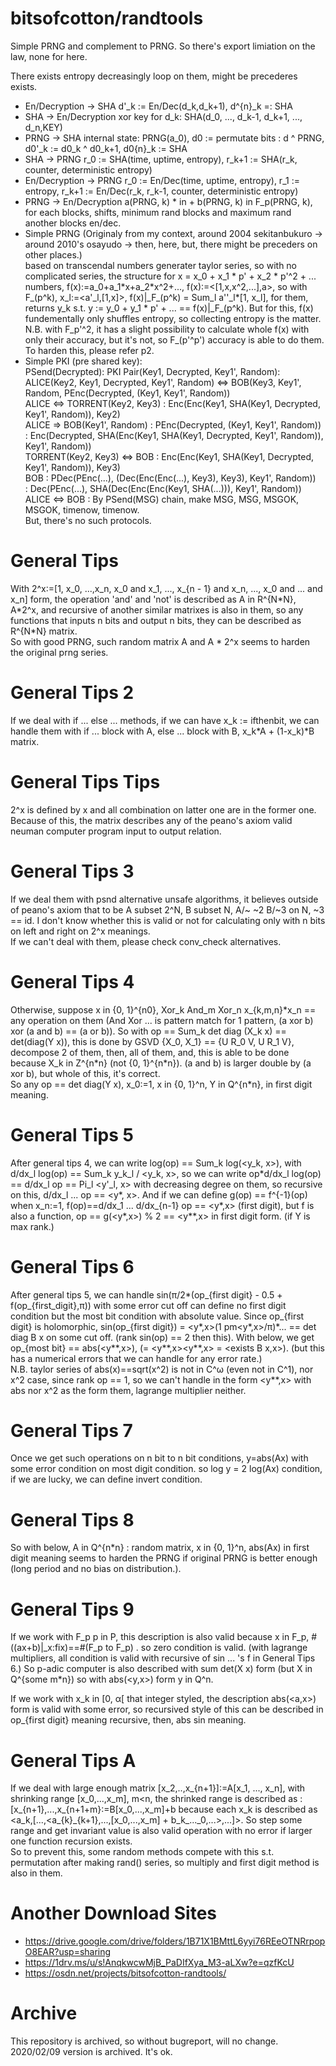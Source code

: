 # bitsofcotton/randtools
Simple PRNG and complement to PRNG. So there's export limiation on the law, none for here.

There exists entropy decreasingly loop on them, might be precederes exists.

* En/Decryption -> SHA
  d'\_k := En/Dec(d_k,d_k+1), d^{n}\_k =: SHA
* SHA -> En/Decryption
  xor key for d_k: SHA(d_0, ..., d_k-1, d_k+1, ..., d_n,KEY)
* PRNG -> SHA
  internal state: PRNG(a_0), d0 := permutate bits : d ^ PRNG, d0'\_k := d0_k ^ d0_k+1, d0{n}\_k := SHA
* SHA -> PRNG
  r\_0 := SHA(time, uptime, entropy), r\_k+1 := SHA(r\_k, counter, deterministic entropy)
* En/Decryption -> PRNG
  r\_0 := En/Dec(time, uptime, entropy), r\_1 := entropy, r\_k+1 := En/Dec(r\_k, r\_k-1, counter, deterministic entropy)
* PRNG -> En/Decryption
  a(PRNG, k) * in + b(PRNG, k) in F_p(PRNG, k), for each blocks, shifts, minimum rand blocks and maximum rand another blocks en/dec.
* Simple PRNG
  (Originaly from my context, around 2004 sekitanbukuro -> around 2010's osayudo -> then, here, but, there might be preceders on other places.)  
  based on transcendal numbers generater taylor series, so with no complicated series, the structure
  for x = x_0 + x_1 * p' + x_2 * p'^2 + ... numbers, f(x):=a_0+a_1\*x+a_2\*x^2+..., 
  f(x):=&lt;\[1,x,x^2,...\],a&gt;, so with F_(p^k), x_l:=<a'\_l,\[1,x\]>, f(x)|\_F\_(p^k) = Sum_l a''\_l*\[1, x\_l\],
  for them, returns y_k s.t. y := y_0 + y_1 * p' + ... == f(x)|\_F\_(p^k).
  But for this, f(x) fundementally only shuffles entropy, so collecting entropy is the matter.
  N.B. with F_p'^2, it has a slight possibility to calculate whole f(x) with only their accuracy, but it's not,
  so F_(p'^p') accuracy is able to do them.  
  To harden this, please refer p2.
* Simple PKI (pre shared key):  
  PSend(Decrypted): PKI Pair(Key1, Decrypted, Key1', Random):  
    ALICE(Key2, Key1, Decrypted, Key1', Random) <=> BOB(Key3, Key1', Random, PEnc(Decrypted, (Key1, Key1', Random))  
      ALICE <=> TORRENT(Key2, Key3) : Enc(Enc(Key1, SHA(Key1, Decrypted, Key1', Random)), Key2)  
      ALICE  => BOB(Key1', Random)  : PEnc(Decrypted, (Key1, Key1', Random))  
                                    : Enc(Decrypted, SHA(Enc(Key1, SHA(Key1, Decrypted, Key1', Random)), Key1', Random))  
      TORRENT(Key2, Key3) <=> BOB   : Enc(Enc(Key1, SHA(Key1, Decrypted, Key1', Random)), Key3)  
      BOB                           : PDec(PEnc(...), (Dec(Enc(Enc(...), Key3), Key3), Key1', Random))  
                                    : Dec(PEnc(...), SHA(Dec(Enc(Enc(Key1, SHA(...))), Key1', Random))  
  ALICE <=> BOB : By PSend(MSG) chain, make MSG, MSG, MSGOK, MSGOK, timenow, timenow.  
  But, there's no such protocols.
  
# General Tips
With 2^x:=\[1, x_0, ...,x_n, x_0 and x_1, ..., x_{n - 1} and x_n, ..., x_0 and ... and x_n\] form, the operation 'and' and 'not' is described as A in R^{N\*N}, A\*2^x, and recursive of another similar matrixes is also in them, so any functions that inputs n bits and output n bits, they can be described as R^{N\*N} matrix.  
So with good PRNG, such random matrix A and A \* 2^x seems to harden the original prng series. 

# General Tips 2
If we deal with if ... else ... methods, if we can have x_k := ifthenbit, we can handle them with
if ... block with A, else ... block with B, x_k\*A + (1-x_k)\*B matrix.

# General Tips Tips
2^x is defined by x and all combination on latter one are in the former one.
Because of this, the matrix describes any of the peano's axiom valid neuman computer program input to output relation.

# General Tips 3
If we deal them with psnd alternative unsafe algorithms, it believes outside of peano's axiom that to be A subset 2^N, B subset N, A/~ ~2 B/~3 on N, ~3 == id.
I don't know whether this is valid or not for calculating only with n bits on left and right on 2^x meanings.  
If we can't deal with them, please check conv_check alternatives.

# General Tips 4
Otherwise, suppose x in {0, 1}^{n0}, Xor\_k And\_m Xor\_n x\_{k,m,n}\*x\_n == any operation on them (And Xor ... is pattern match for 1 pattern, (a xor b) xor (a and b) == (a or b)). So with op == Sum\_k det diag (X\_k x) == det(diag(Y x)), this is done by GSVD {X\_0, X\_1} == {U R\_0 V, U R\_1 V}, decompose 2 of them, then, all of them, and, this is able to be done because X\_k in Z^{n\*n} (not {0, 1}^{n\*n}). (a and b) is larger double by (a xor b), but whole of this, it's correct.  
So any op == det diag(Y x), x\_0:=1, x in {0, 1}^n, Y in Q^{n\*n}, in first digit meaning.

# General Tips 5
After general tips 4, we can write log(op) == Sum\_k log(\<y\_k, x\>), with d/dx\_l log(op) == Sum\_k y\_k\_l / \<y\_k, x\>, so we can write op\*d/dx\_l log(op) == d/dx\_l op == Pi\_l \<y'\_l, x\> with decreasing degree on them, so recursive on this, d/dx\_l ... op == \<y\*, x\>. And if we can define g(op) == f^{-1}(op) when x_n:=1, f(op)==d/dx_1 ... d/dx_{n-1} op == \<y\*,x\> (first digit), but f is also a function, op == g(\<y\*,x\>) % 2 == \<y\*\*,x\> in first digit form. (if Y is max rank.)

# General Tips 6
After general tips 5, we can handle sin(&pi;/2\*(op_{first digit} - 0.5 + f(op_{first_digit},&pi;)) with some error cut off can define no first digit condition
but the most bit condition with absolute value.
Since op_{first digit} is holomorphic, sin(op_{first digit}) = \<y\*,x\>(1 pm\<y\*,x\>/&pi;)\*... == det diag B x on some cut off. (rank sin(op) == 2 then this).
With below, we get op\_{most bit} == abs(\<y\*\*,x\>), (= \<y\*\*,x\>\<y\*\*,x\> = \<exists B x,x\>). (but this has a numerical errors that we can handle for any error rate.)   
N.B. taylor series of abs(x)==sqrt(x^2) is not in C^&omega; (even not in C^1), nor x^2 case, since rank op == 1, so we can't handle in the form \<y\*\*,x\> with abs nor x^2 as the form them, lagrange multiplier neither.

# General Tips 7
Once we get such operations on n bit to n bit conditions, y=abs(Ax) with some error condition on most digit condition.
so log y = 2 log(Ax) condition, if we are lucky, we can define invert condition.

# General Tips 8
So with below, A in Q^{n\*n} : random matrix, x in {0, 1}^n, abs(Ax) in first digit meaning seems to harden the PRNG
if original PRNG is better enough (long period and no bias on distribution.).

# General Tips 9
If we work with F\_p p in P, this description is also valid because x in F\_p, #((ax+b)|\_x:fix)==#(F\_p to F\_p) .
so zero condition is valid. (with lagrange multipliers, all condition is valid with recursive of sin ... 's f  in General Tips 6.)
So p-adic computer is also described with sum det(X x) form (but X in Q^{some m\*n}) so with abs(\<y,x\>) form y in Q^n.

If we work with x\_k in \[0, &alpha;\[ that integer styled, the description abs(\<a,x\>) form is valid with some error,
so recursived style of this can be described in op_{first digit} meaning recursive, then, abs sin meaning.

# General Tips A
If we deal with large enough matrix \[x_2,..,x_{n+1}\]:=A\[x_1, ..., x_n\], with shrinking range \[x_0,...,x\_m\], m\<n,
the shrinked range is described as : \[x\_{n+1},...,x\_{n+1+m}\:=B\[x_0,...,x_m\]+b because each x_k is described as
\<a_k,\[...,\<a\_{k}\_{k+1},...,\[x\_0,...,x\_m\] + b\_k\_...\_0,...\>,...\]\>. So step some range and get invariant value
is also valid operation with no error if larger one function recursion exists.  
So to prevent this, some random methods compete with this s.t. permutation after making rand() series, so multiply and first
digit method is also in them.

# Another Download Sites
* https://drive.google.com/drive/folders/1B71X1BMttL6yyi76REeOTNRrpopO8EAR?usp=sharing
* https://1drv.ms/u/s!AnqkwcwMjB_PaDIfXya_M3-aLXw?e=qzfKcU
* https://osdn.net/projects/bitsofcotton-randtools/

# Archive
This repository is archived, so without bugreport, will no change. 2020/02/09 version is archived. It's ok.
